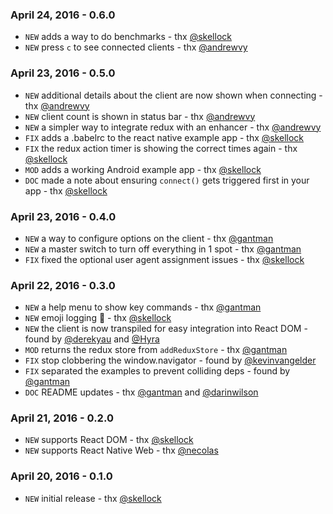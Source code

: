 ### April 24, 2016 - 0.6.0

* `NEW` adds a way to do benchmarks - thx [@skellock](https://github.com/skellock)
* `NEW` press `c` to see connected clients - thx [@andrewvy](https://github.com/andrewvy)

### April 23, 2016 - 0.5.0

* `NEW` additional details about the client are now shown when connecting - thx [@andrewvy](https://github.com/andrewvy)
* `NEW` client count is shown in status bar - thx [@andrewvy](https://github.com/andrewvy)
* `NEW` a simpler way to integrate redux with an enhancer - thx [@andrewvy](https://github.com/andrewvy)
* `FIX` adds a .babelrc to the react native example app - thx [@skellock](https://github.com/skellock)
* `FIX` the redux action timer is showing the correct times again - thx [@skellock](https://github.com/skellock)
* `MOD` adds a working Android example app - thx [@skellock](https://github.com/skellock)
* `DOC` made a note about ensuring `connect()` gets triggered first in your app - thx [@skellock](https://github.com/skellock)

### April 23, 2016 - 0.4.0

* `NEW` a way to configure options on the client - thx [@gantman](https://github.com/gantman)
* `NEW` a master switch to turn off everything in 1 spot - thx [@gantman](https://github.com/gantman)
* `FIX` fixed the optional user agent assignment issues - thx [@skellock](https://github.com/skellock)

### April 22, 2016 - 0.3.0

* `NEW` a help menu to show key commands - thx [@gantman](https://github.com/gantman)
* `NEW` emoji logging 🎉 - thx [@skellock](https://github.com/skellock)
* `NEW` the client is now transpiled for easy integration into React DOM - found by [@derekyau](https://github.com/derekyau) and [@Hyra](https://github.com/Hyra)
* `MOD` returns the redux store from `addReduxStore` - thx [@gantman](https://github.com/gantman)
* `FIX` stop clobbering the window.navigator - found by [@kevinvangelder](https://github.com/kevinvangelder)
* `FIX` separated the examples to prevent colliding deps - found by [@gantman](https://github.com/gantman)
* `DOC` README updates - thx [@gantman](https://github.com/gantman) and [@darinwilson](https://github.com/darinwilson)

### April 21, 2016 - 0.2.0

* `NEW` supports React DOM - thx [@skellock](https://github.com/skellock)
* `NEW` supports React Native Web - thx [@necolas](https://github.com/necolas)

### April 20, 2016 - 0.1.0

* `NEW` initial release - thx [@skellock](https://github.com/skellock)

